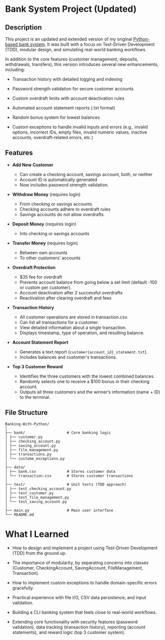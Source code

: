 # Bank System Project (Updated)


## Description

This project is an updated and extended version of my original [Python-based bank system](https://github.com/shouqv/Bank-project).
It was built with a focus on Test-Driven Development (TDD), modular design, and simulating real-world banking workflows.


In addition to the core features (customer management, deposits, withdrawals, transfers), this version introduces several new enhancements, including:

- Transaction history with detailed logging and indexing

- Password strength validation for secure customer accounts

- Custom overdraft limits with account deactivation rules

- Automated account statement reports (.txt format)

- Random bonus system for lowest balances

- Custom exceptions to handle invalid inputs and errors (e.g., invalid options, incorrect IDs, empty files, invalid numeric values, inactive accounts, overdraft-related errors, etc.)

## Features
- **Add New Customer**  
  - Can create a checking account, savings account, both, or neither  
  - Account ID is automatically generated 
  - Now includes password strength validation.


- **Withdraw Money** (requires login)  
  - From checking or savings accounts  
  - Checking accounts adhere to overdraft rules  
  - Savings accounts do not allow overdrafts  

- **Deposit Money** (requires login)  
  - Into checking or savings accounts  

- **Transfer Money** (requires login)  
  - Between own accounts  
  - To other customers’ accounts  

- **Overdraft Protection**  
  - $35 fee for overdraft  
  - Prevents account balance from going below a set limit (default -100 or custom per customer).
  - Account deactivation after 2 successful overdrafts  
  - Reactivation after clearing overdraft and fees  

- **Transaction History**
  - All customer operations are stored in transaction.csv.
  - Can list all transactions for a customer.
  - View detailed information about a single transaction.
  - Displays timestamp, type of operation, and resulting balance.

- **Account Statement Report**
  - Generates a text report (```customer{account_id}_statement.txt```).
  - Includes balances and customer's transactions.

- **Top 3 Customer Reward**
  - Identifies the three customers with the lowest combined balances.
  - Randomly selects one to receive a $100 bonus in their checking account.
  - Outputs all three customers and the winner’s information (name + ID) to the terminal.


## File Structure
```
Banking-With-Python/
│
├── bank/                   # Core banking logic
│ ├── customer.py
│ ├── checking_account.py
│ ├── saving_account.py
│ ├── file_management.py
│ ├── transactions.py
│ └── custome_exceptions.py
|
├── data/
│ ├── bank.csv              # Stores customer data
│ └── transaction.csv       # Stores customer transactions
|
├── test/                   # Unit tests (TDD approach)
│ ├── test_checking_account.py
│ ├── test_customer.py
│ ├── test_file_management.py
│ └── test_saving_account.py
|
├── main.py                 # Main user interface
└── README.md

```

# What I Learned

- How to design and implement a project using Test-Driven Development (TDD) from the ground up.

- The importance of modularity, by separating concerns into classes (Customer, CheckingAccount, SavingAccount, FileManagement, Transaction).

- How to implement custom exceptions to handle domain-specific errors gracefully.

- Practical experience with file I/O, CSV data persistence, and input validation.

- Building a CLI banking system that feels close to real-world workflows.

- Extending core functionality with security features (password validation), data tracking (transaction history), reporting (account statements), and reward logic (top 3 customer system).
